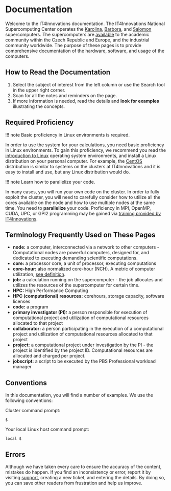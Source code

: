 # Documentation

Welcome to the IT4Innovations documentation. The IT4Innovations National Supercomputing Center operates the [Karolina][2], [Barbora][3], and [Salomon][1] supercomputers. The supercomputers are [available][4] to the academic community within the Czech Republic and Europe, and the industrial community worldwide. The purpose of these pages is to provide comprehensive documentation of the hardware, software, and usage of the computers.

## How to Read the Documentation

1. Select the subject of interest from the left column or use the Search tool in the upper right corner.
1. Scan for all the notes and reminders on the page.
1. If more information is needed, read the details and **look for examples** illustrating the concepts.

## Required Proficiency

!!! note
    Basic proficiency in Linux environments is required.

In order to use the system for your calculations, you need basic proficiency in Linux environments. To gain this proficiency, we recommend you read the [introduction to Linux][c] operating system environments, and install a Linux distribution on your personal computer. For example, the [CentOS][d] distribution is similar to systems on the clusters at IT4Innovations and it is easy to install and use, but any Linux distribution would do.

!!! note
    Learn how to parallelize your code.

In many cases, you will run your own code on the cluster. In order to fully exploit the cluster, you will need to carefully consider how to utilize all the cores available on the node and how to use multiple nodes at the same time. You need to **parallelize** your code. Proficiency in MPI, OpenMP, CUDA, UPC, or GPI2 programming may be gained via [training provided by IT4Innovations][e].

## Terminology Frequently Used on These Pages

* **node:** a computer, interconnected via a network to other computers - Computational nodes are powerful computers, designed for, and dedicated to executing demanding scientific computations.
* **core:** a processor core, a unit of processor, executing computations
* **core-hour:** also normalized core-hour (NCH). A metric of computer utilization, [see definition][5].
* **job:** a calculation running on the supercomputer - the job allocates and utilizes the resources of the supercomputer for certain time.
* **HPC:** High Performance Computing
* **HPC (computational) resources:** corehours, storage capacity, software licenses
* **code:** a program
* **primary investigator (PI):** a person responsible for execution of computational project and utilization of computational resources allocated to that project
* **collaborator:** a person participating in the execution of a computational project and utilization of computational resources allocated to that project
* **project:** a computational project under investigation by the PI - the project is identified by the project ID. Computational resources are allocated and charged per project.
* **jobscript:** a script to be executed by the PBS Professional workload manager

## Conventions

In this documentation, you will find a number of examples. We use the following conventions:

Cluster command prompt:

```console
$
```

Your local Linux host command prompt:

```console
local $
```

## Errors

Although we have taken every care to ensure the accuracy of the content, mistakes do happen.
If you find an inconsistency or error, report it by visiting [support][b], creating a new ticket, and entering the details.
By doing so, you can save other readers from frustration and help us improve.

[1]: salomon/introduction.md
[2]: karolina/introduction.md
[3]: barbora/introduction.md
[4]: general/applying-for-resources.md
[5]: general/resources-allocation-policy.md#normalized-core-hours-nch

[a]: mailto:support@it4i.cz
[b]: http://support.it4i.cz/rt
[c]: http://www.tldp.org/LDP/intro-linux/html/
[d]: http://www.centos.org/
[e]: http://prace.it4i.cz
